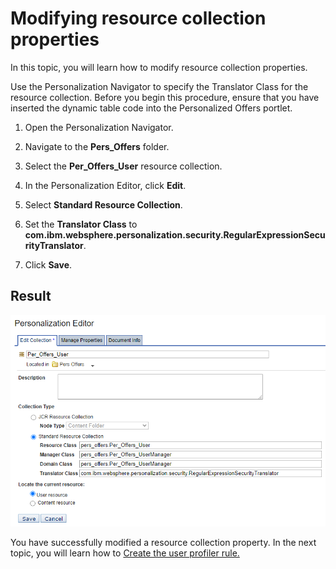 # Modifying resource collection properties

In this topic, you will learn how to modify resource collection properties.  

Use the Personalization Navigator to specify the Translator Class for the resource collection. Before you begin this procedure, ensure that you have inserted the dynamic table code into the Personalized Offers portlet.

1. Open the Personalization Navigator.

2. Navigate to the **Pers_Offers** folder.

3. Select the **Per_Offers_User** resource collection.

4. In the Personalization Editor, click **Edit**.

5. Select **Standard Resource Collection**.

6. Set the **Translator Class** to **com.ibm.websphere.personalization.security.RegularExpressionSecurityTranslator**.  

7. Click **Save**.

## Result

![Regular Expresion Security Translater](./images/regular_expresion_security_translater.png)

You have successfully modified a resource collection property. In the next topic, you will learn how to [Create the user profiler rule.](./pzn_demo_create_user_profiler_rule.md)
